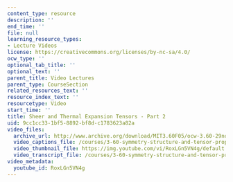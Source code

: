 ```yaml
---
content_type: resource
description: ''
end_time: ''
file: null
learning_resource_types:
- Lecture Videos
license: https://creativecommons.org/licenses/by-nc-sa/4.0/
ocw_type: ''
optional_tab_title: ''
optional_text: ''
parent_title: Video Lectures
parent_type: CourseSection
related_resources_text: ''
resource_index_text: ''
resourcetype: Video
start_time: ''
title: Sheer and Thermal Expansion Tensors - Part 2
uid: 9cc1cc33-1bf5-8892-bf8d-c1783623a82a
video_files:
  archive_url: http://www.archive.org/download/MIT3.60F05/ocw-3.60-29nov2005-pt2-220k.mp4
  video_captions_file: /courses/3-60-symmetry-structure-and-tensor-properties-of-materials-fall-2005/2feb8044ab85535facb7e554deadf5c4_RoxLGn5VN4g.vtt
  video_thumbnail_file: https://img.youtube.com/vi/RoxLGn5VN4g/default.jpg
  video_transcript_file: /courses/3-60-symmetry-structure-and-tensor-properties-of-materials-fall-2005/2ad4d0db36aad301ffa1648d4657d8ea_RoxLGn5VN4g.pdf
video_metadata:
  youtube_id: RoxLGn5VN4g
---
```

